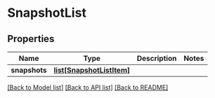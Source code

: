 # SnapshotList

## Properties
Name | Type | Description | Notes
------------ | ------------- | ------------- | -------------
**snapshots** | [**list[SnapshotListItem]**](SnapshotListItem.md) |  | 

[[Back to Model list]](../README.md#documentation-for-models) [[Back to API list]](../README.md#documentation-for-api-endpoints) [[Back to README]](../README.md)


